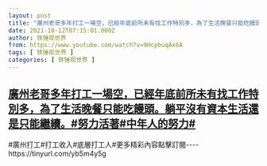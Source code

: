 ```yaml
---
layout: post
title: "廣州老哥多年打工一場空，已經年底前所未有找工作特別多，為了生活晚餐只能吃饅頭。躺平沒有資本生活還是只能繼續。#努力活著#中年人的努力#"
date: 2021-10-12T07:15:01.000Z
author: 铁锤观世界
from: https://www.youtube.com/watch?v=9HcpbuqAx6A
tags: [ 铁锤观世界 ]
categories: [ 铁锤观世界 ]
---
```

<!--1634022901000-->
[廣州老哥多年打工一場空，已經年底前所未有找工作特別多，為了生活晚餐只能吃饅頭。躺平沒有資本生活還是只能繼續。#努力活著#中年人的努力#](https://www.youtube.com/watch?v=9HcpbuqAx6A)
------

<div>
#廣州打工#打工收入#底層打工人#更多精彩內容點擊訂閱----https://tinyurl.com/yb5m4y5g
</div>
